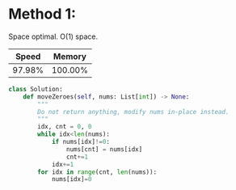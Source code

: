 # Method 1:
Space optimal. O(1) space.

|Speed|Memory|
|-|-|
|97.98%|100.00%|

```python {.line-numbers}
class Solution:
    def moveZeroes(self, nums: List[int]) -> None:
        """
        Do not return anything, modify nums in-place instead.
        """
        idx, cnt = 0, 0
        while idx<len(nums):
            if nums[idx]!=0:
                nums[cnt] = nums[idx]
                cnt+=1
            idx+=1
        for idx in range(cnt, len(nums)):
            nums[idx]=0
```

